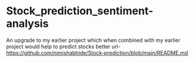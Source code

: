 # Stock_prediction_sentiment-analysis
An upgrade to my earlier project which when combined with my earlier project would help to predict stocks better
url-https://github.com/nimishabhide/Stock-prediction/blob/main/README.md
